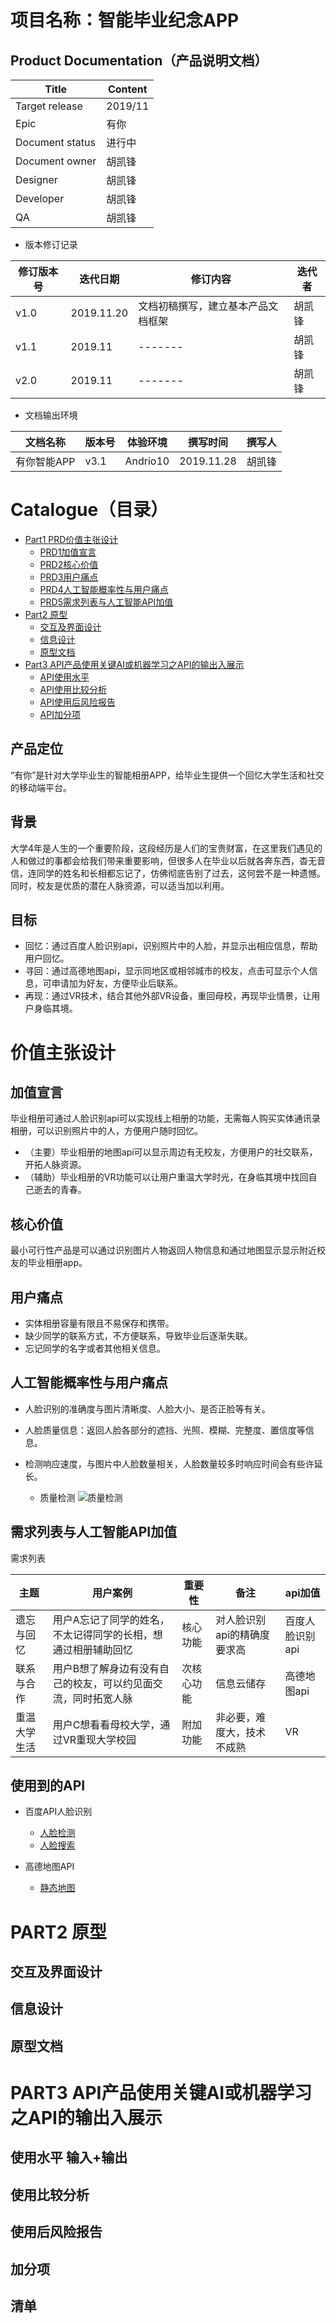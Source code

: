 # 项目名称：智能毕业纪念APP
## Product Documentation（产品说明文档）

|  Title   |   Content  |
| --- | --- |
| Target release    |  2019/11   |
|  Epic   |  有你   |
|  Document status   |  进行中   |
|  Document owner   |  胡凯锋   |
|  Designer   |  胡凯锋   |
|  Developer   |  胡凯锋   |
|  QA   |   胡凯锋  |

- 版本修订记录

|修订版本号|迭代日期|修订内容|迭代者|
|---------|-------|--------|-----|
|v1.0|2019.11.20|文档初稿撰写，建立基本产品文档框架|胡凯锋|
|v1.1|2019.11|-------|胡凯锋|
|v2.0|2019.11|-------|胡凯锋|


- 文档输出环境

|文档名称|版本号|体验环境|撰写时间|撰写人|
|---------|-------|--------|-----|----|
|有你智能APP|v3.1|Andrio10|2019.11.28|胡凯锋|



# Catalogue（目录）
- [Part1 PRD价值主张设计](#价值主张设计)
    - [PRD1加值宣言](#加值宣言)
    - [PRD2核心价值](#核心价值)
    - [PRD3用户痛点](#用户痛点)
    - [PRD4人工智能概率性与用户痛点](#人工智能概率性与用户痛点)
    - [PRD5需求列表与人工智能API加值](#需求列表与人工智能API加值)
- [Part2 原型](#原型)
    - [交互及界面设计](#交互及界面设计)
    - [信息设计](#信息设计)
    - [原型文档](#原型文档)
- [Part3 API产品使用关键AI或机器学习之API的输出入展示](#API产品使用关键AI或机器学习之API的输出入展示)
    - [API使用水平](#使用水平)
    - [API使用比较分析](#使用比较分析)
    - [API使用后风险报告](#使用后风险报告)
    - [API加分项](#加分项)


## 产品定位
“有你”是针对大学毕业生的智能相册APP，给毕业生提供一个回忆大学生活和社交的移动端平台。

## 背景
大学4年是人生的一个重要阶段，这段经历是人们的宝贵财富，在这里我们遇见的人和做过的事都会给我们带来重要影响，但很多人在毕业以后就各奔东西，杳无音信，连同学的姓名和长相都忘记了，仿佛彻底告别了过去，这何尝不是一种遗憾。同时，校友是优质的潜在人脉资源，可以适当加以利用。

## 目标

- 回忆：通过百度人脸识别api，识别照片中的人脸，并显示出相应信息，帮助用户回忆。
- 寻回：通过高德地图api，显示同地区或相邻城市的校友，点击可显示个人信息，可申请加为好友，方便毕业后联系。
 - 再现：通过VR技术，结合其他外部VR设备，重回母校，再现毕业情景，让用户身临其境。



# 价值主张设计

## 加值宣言

毕业相册可通过人脸识别api可以实现线上相册的功能，无需每人购买实体通讯录相册，可以识别照片中的人，方便用户随时回忆。
- （主要）毕业相册的地图api可以显示周边有无校友，方便用户的社交联系，开拓人脉资源。
- （辅助）毕业相册的VR功能可以让用户重温大学时光，在身临其境中找回自己逝去的青春。


## 核心价值
最小可行性产品是可以通过识别图片人物返回人物信息和通过地图显示显示附近校友的毕业相册app。

## 用户痛点
- 实体相册容量有限且不易保存和携带。
- 缺少同学的联系方式，不方便联系，导致毕业后逐渐失联。
- 忘记同学的名字或者其他相关信息。


## 人工智能概率性与用户痛点
- 人脸识别的准确度与图片清晰度、人脸大小、是否正脸等有关。
- 人脸质量信息：返回人脸各部分的遮挡、光照、模糊、完整度、置信度等信息。
- 检测响应速度，与图片中人脸数量相关，人脸数量较多时响应时间会有些许延长。

    - 质量检测
    ![质量检测](https://gitee.com/hukaif/graduation_album_app/raw/master/t1.PNG)
    
## 需求列表与人工智能API加值

需求列表

|  主题   |  用户案例   |  重要性   |  备注   |  api加值   |
| --- | --- | --- | --- | --- |
|  遗忘与回忆   |  用户A忘记了同学的姓名，不太记得同学的长相，想通过相册辅助回忆  |  核心功能   |  对人脸识别api的精确度要求高   |  百度人脸识别api   |
|  联系与合作   |  用户B想了解身边有没有自己的校友，可以约见面交流，同时拓宽人脉   |  次核心功能   |  信息云储存   |  高德地图api   |
|  重温大学生活   |  用户C想看看母校大学，通过VR重现大学校园   |  附加功能   |  非必要，难度大，技术不成熟   |  VR   |


## 使用到的API
- 百度API人脸识别
    - [人脸检测](https://ai.baidu.com/docs#/Face-Detect-V3/top)
    - [人脸搜索](https://ai.baidu.com/docs#/Face-Search-V3/top)

- 高德地图API
    - [静态地图](https://lbs.amap.com/api/webservice/guide/api/staticmaps)

# PART2 原型

## 交互及界面设计
## 信息设计
## 原型文档

# PART3 API产品使用关键AI或机器学习之API的输出入展示

## 使用水平 输入+输出
## 使用比较分析
## 使用后风险报告
## 加分项 
## 清单
